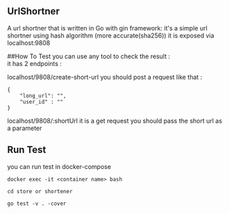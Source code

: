 ## UrlShortner

A url shortner that is written in Go with gin framework:
it's a simple url shortner using hash algorithm (more accurate(sha256))
it is exposed via localhost:9808

##How To Test
you can use any tool to check the result :                                                       
it has 2 endpoints :

localhost/9808/create-short-url 
you should post a request like that :     
````
{                                                                                             
    "long_url": "",                                                                           
    "user_id" : ""                                                                    
}
````

localhost/9808/:shortUrl
it is a get request you should pass the short url as a parameter 

## Run Test 
you can run test in docker-compose

````
docker exec -it <container name> bash

cd store or shortener

go test -v . -cover

````

